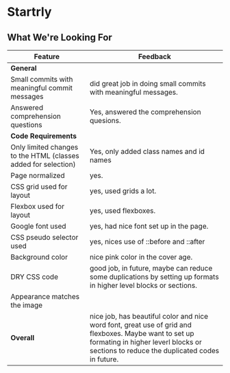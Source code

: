 # Startrly
## What We're Looking For

Feature | Feedback
--- | ---
**General** |
Small commits with meaningful commit messages |did great job in doing small commits with meaningful messages. 
Answered comprehension questions |Yes, answered the comprehension quesions. 
**Code Requirements** |
Only limited changes to the HTML (classes added for selection) |Yes, only added class names and id names
Page normalized | yes. 
CSS grid used for layout |yes, used grids a lot. 
Flexbox used for layout |yes, used flexboxes. 
Google font used | yes, had nice font set up in the page. 
CSS pseudo selector used |yes, nices use of ::before and ::after
Background color | nice pink color in the cover age. 
DRY CSS code | good job, in future, maybe can reduce some duplications by setting up formats in higher level blocks or sections.
Appearance matches the image |
**Overall** | nice job, has beautiful color and nice word font, great use of grid and flexboxes. Maybe want to set up formating in higher leverl blocks or sections to reduce the duplicated codes in future. 

